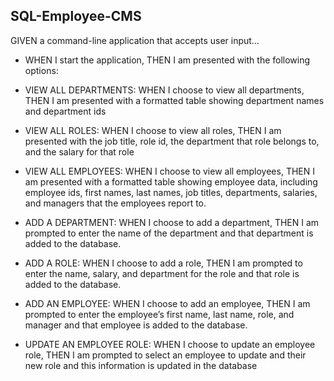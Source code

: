 ## SQL-Employee-CMS

GIVEN a command-line application that accepts user input…

* WHEN I start the application, THEN I am presented with the following options: 
* VIEW ALL DEPARTMENTS: WHEN I choose to view all departments, THEN I am presented with a formatted table showing department names and department ids
* VIEW ALL ROLES: WHEN I choose to view all roles, THEN I am presented with the job title, role id, the department that role belongs to, and the salary for that role
* VIEW ALL EMPLOYEES: WHEN I choose to view all employees, THEN I am presented with a formatted table showing employee data, including employee ids, first names, last names, job titles, departments, salaries, and managers that the employees report to.

* ADD A DEPARTMENT: WHEN I choose to add a department, THEN I am prompted to enter the name of the department and that department is added to the database.
* ADD A ROLE:  WHEN I choose to add a role, THEN I am prompted to enter the name, salary, and department for the role and that role is added to the database.
* ADD AN EMPLOYEE:  WHEN I choose to add an employee, THEN I am prompted to enter the employee’s first name, last name, role, and manager and that employee is added to the database.

* UPDATE AN EMPLOYEE ROLE:  WHEN I choose to update an employee role, THEN I am prompted to select an employee to update and their new role and this information is updated in the database